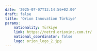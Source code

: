 ```yaml
---
date: '2025-07-07T13:14:56+02:00'
draft: false
title: 'Orion Innovation Türkiye'
params:
    nationality: Türkiye
    link: https://netrd.orioninc.com.tr/
    national_coordinator: false
    logo: orion_logo_2.jpg
---
```

